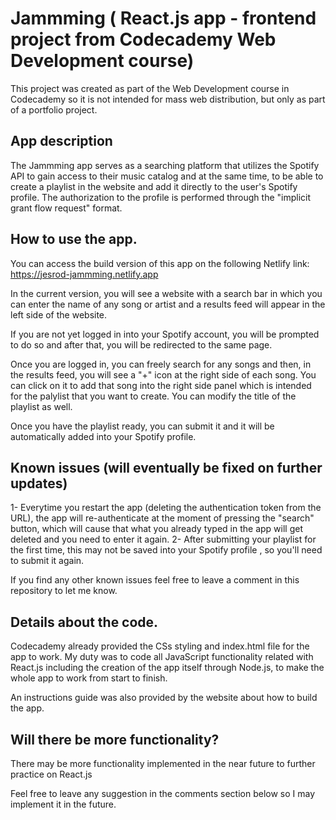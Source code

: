 # Jammming ( React.js app - frontend project from Codecademy Web Development course)

This project was created as part of the Web Development course in Codecademy so it is not intended for mass web distribution, but only as part of a portfolio project.

## App description

The Jammming app serves as a searching platform that utilizes the Spotify API to gain access to their music catalog and at the same time, to be able to create a playlist in the website and add it directly to the user's Spotify profile. The authorization to the profile is performed through the "implicit grant flow request" format.

## How to use the app.

You can access the build version of this app on the following Netlify link: https://jesrod-jammming.netlify.app

In the current version, you will see a website with a search bar in which you can enter the name of any song or artist and a results feed will appear in the left side of the website.

If you are not yet logged in into your Spotify account, you will be prompted to do so and after that, you will be redirected to the same page.

Once you are logged in, you can freely search for any songs and then, in the results feed, you will see a "+" icon at the right side of each song.
You can click on it to add that song into the right side panel which is intended for the palylist that you want to create. You can modify the title of the playlist as well.

Once you have the playlist ready, you can submit it and it will be automatically added into your Spotify profile.

## Known issues (will eventually be fixed on further updates)

1- Everytime you restart the app (deleting the authentication token from the URL), the app will re-authenticate at the moment of pressing the "search" button, which will cause that what you already typed in the app will get deleted and you need to enter it again.
2- After submitting your playlist for the first time, this may not be saved into your Spotify profile , so you'll need to submit it again.

If you find any other known issues feel free to leave a comment in this repository to let me know.

## Details about the code.

Codecademy already provided the CSs styling and index.html file for the app to work. My duty was to code all JavaScript functionality related with React.js including the creation of the app itself through Node.js, to make the whole app to work from start to finish.

An instructions guide was also provided by the website about how to build the app.

## Will there be more functionality?

There may be more functionality implemented in the near future to further practice on React.js 

Feel free to leave any suggestion in the comments section below so I may implement it in the future.




